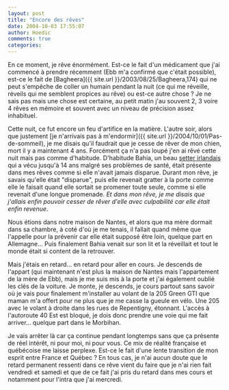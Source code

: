 ```yaml
---
layout: post
title: "Encore des rêves"
date: 2004-10-03 17:55:07
author: Hoedic
comments: true
categories: 
---
```



En ce moment, je rêve énormément. Est-ce le fait d'un médicament que j'ai commencé à prendre récemment (Ebb m'a confirmé que c'était possible), est-ce le fait de [Bagheera]({{ site.url }}/2003/08/25/Bagheera,174) qui ne peut s'empêche de coller un humain pendant la nuit (ce qui me réveille, réveils qui me semblent propices au rêve) ou est-ce autre chose ? Je ne sais pas mais une chose est certaine, au petit matin j'au souvent 2, 3 voire 4 rêves en mémoire et souvent avec un niveau de précision assez inhabituel.

Cette nuit, ce fut encore un feu d'artifice en la matière. L'autre soir, alors que justement [je n'arrivais pas à m'endormir]({{ site.url }}/2004/10/01/Pas-de-sommeil), je me disais qu'il faudrait que je cesse de rêver de mon chien, mort il y a maintenant 4 ans. Forcément ça n'a pas loupé j'en ai rêvé cette nuit mais pas comme d'habitude. D'habitude Bahia, un beau [setter irlandais](http://www.irish-setterzucht.de/) qui a vécu jusqu'à 14 ans malgré ses problèmes de santé, était présente dans mes rêves comme si elle n'avait jamais disparue. Durant mon rêve, je savais qu'elle était "disparue", puis elle revenait gratter à la porte comme elle le faisait quand elle sortait se promener toute seule, comme si elle revenait d'une longue promenade. *Et dans mon rêve, je me disais que j'allais enfin pouvoir cesser de rêver d'elle avec culpabilité car elle était enfin revenue*.

Nous étions dans notre maison de Nantes, et alors que ma mère dormait dans sa chambre, à coté d'où je me tenais, il fallait quand même que l'appelle pour la prévenir car elle était supposé être loin, quelque part en Allemagne... Puis finalement Bahia venait sur son lit et la réveillait et tout le monde était si content de la retrouver.

Mais j'étais en retard... en retard pour aller en cours. Je descends de l'appart (qui maintenant n'est plus la maison de Nantes mais l'appartement de la mère de Ebb), mais je me suis mis à la porte et j'ai également oublié les clés de la voiture. Je monte, je descends, je cours partout sans savoir où je vais pour finalement m'installer au volant de la 205 Green GTI que maman m'a offert pour ne plus que je me casse la gueule en vélo. Une 205 avec le volant à droite dans les rues de Repentigny, étonnant. L'accès à l'autoroute 40 Est est bloqué, je dois donc prendre une voie qui me fait arriver... quelque part dans le Morbihan.

Je vais arrêter là car ça continue pendant longtemps sans que ça présente de réel intérêt, ni pour moi, ni pour vous. Ce mix de réalité française et québécoise me laisse perplexe. Est-ce le fait d'une lente transition de mon esprit entre France et Québec ? En tous cas, je n'ai aucun doute que le retard permanent ressenti dans ce rêve vient du faire que je n'ai rien fait vendredi et samedi et que de ce fait j'ai pris du retard dans mes cours et notamment pour l'intra que j'ai mercredi.